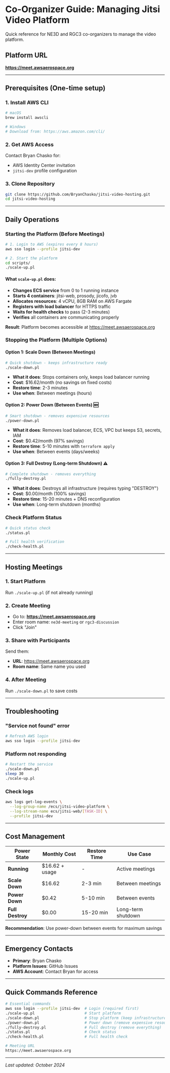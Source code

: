 # Co-Organizer Guide: Managing Jitsi Video Platform

Quick reference for NE3D and RGC3 co-organizers to manage the video platform.

## Platform URL
**https://meet.awsaerospace.org**

---

## Prerequisites (One-time setup)

### 1. Install AWS CLI
```bash
# macOS
brew install awscli

# Windows
# Download from: https://aws.amazon.com/cli/
```

### 2. Get AWS Access
Contact Bryan Chasko for:
- AWS Identity Center invitation
- `jitsi-dev` profile configuration

### 3. Clone Repository
```bash
git clone https://github.com/BryanChasko/jitsi-video-hosting.git
cd jitsi-video-hosting
```

---

## Daily Operations

### Starting the Platform (Before Meetings)

```bash
# 1. Login to AWS (expires every 8 hours)
aws sso login --profile jitsi-dev

# 2. Start the platform
cd scripts/
./scale-up.pl
```

#### What `scale-up.pl` does:
- **Changes ECS service** from 0 to 1 running instance
- **Starts 4 containers**: jitsi-web, prosody, jicofo, jvb
- **Allocates resources**: 4 vCPU, 8GB RAM on AWS Fargate
- **Registers with load balancer** for HTTPS traffic
- **Waits for health checks** to pass (2-3 minutes)
- **Verifies** all containers are communicating properly

**Result**: Platform becomes accessible at https://meet.awsaerospace.org

### Stopping the Platform (Multiple Options)

#### Option 1: Scale Down (Between Meetings)
```bash
# Quick shutdown - keeps infrastructure ready
./scale-down.pl
```
- **What it does**: Stops containers only, keeps load balancer running
- **Cost**: $16.62/month (no savings on fixed costs)
- **Restore time**: 2-3 minutes
- **Use when**: Between meetings (hours)

#### Option 2: Power Down (Between Events) 🆕
```bash
# Smart shutdown - removes expensive resources
./power-down.pl
```
- **What it does**: Removes load balancer, ECS, VPC but keeps S3, secrets, IAM
- **Cost**: $0.42/month (97% savings)
- **Restore time**: 5-10 minutes with `terraform apply`
- **Use when**: Between events (days/weeks)

#### Option 3: Full Destroy (Long-term Shutdown) ⚠️
```bash
# Complete shutdown - removes everything
./fully-destroy.pl
```
- **What it does**: Destroys all infrastructure (requires typing "DESTROY")
- **Cost**: $0.00/month (100% savings)
- **Restore time**: 15-20 minutes + DNS reconfiguration
- **Use when**: Long-term shutdown (months)

### Check Platform Status

```bash
# Quick status check
./status.pl

# Full health verification
./check-health.pl
```

---

## Hosting Meetings

### 1. Start Platform
Run `./scale-up.pl` (if not already running)

### 2. Create Meeting
- Go to: **https://meet.awsaerospace.org**
- Enter room name: `ne3d-meeting` or `rgc3-discussion`
- Click "Join"

### 3. Share with Participants
Send them:
- **URL**: https://meet.awsaerospace.org
- **Room name**: Same name you used

### 4. After Meeting
Run `./scale-down.pl` to save costs

---

## Troubleshooting

### "Service not found" error
```bash
# Refresh AWS login
aws sso login --profile jitsi-dev
```

### Platform not responding
```bash
# Restart the service
./scale-down.pl
sleep 30
./scale-up.pl
```

### Check logs
```bash
aws logs get-log-events \
  --log-group-name /ecs/jitsi-video-platform \
  --log-stream-name ecs/jitsi-web/[TASK-ID] \
  --profile jitsi-dev
```

---

## Cost Management

| Power State | Monthly Cost | Restore Time | Use Case |
|-------------|--------------|--------------|----------|
| **Running** | $16.62 + usage | - | Active meetings |
| **Scale Down** | $16.62 | 2-3 min | Between meetings |
| **Power Down** | $0.42 | 5-10 min | Between events |
| **Full Destroy** | $0.00 | 15-20 min | Long-term shutdown |

**Recommendation**: Use power-down between events for maximum savings

---

## Emergency Contacts

- **Primary**: Bryan Chasko
- **Platform Issues**: GitHub Issues
- **AWS Account**: Contact Bryan for access

---

## Quick Commands Reference

```bash
# Essential commands
aws sso login --profile jitsi-dev  # Login (required first)
./scale-up.pl                      # Start platform
./scale-down.pl                    # Stop platform (keep infrastructure)
./power-down.pl                    # Power down (remove expensive resources)
./fully-destroy.pl                 # Full destroy (remove everything)
./status.pl                        # Check status
./check-health.pl                  # Full health check

# Meeting URL
https://meet.awsaerospace.org
```

---

*Last updated: October 2024*